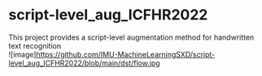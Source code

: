 # script-level_aug_ICFHR2022
This project provides a script-level augmentation method for handwritten text recognition  
![image]https://github.com/IMU-MachineLearningSXD/script-level_aug_ICFHR2022/blob/main/dst/flow.jpg

